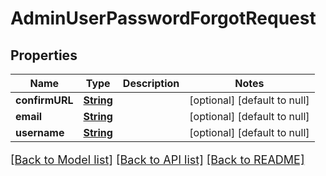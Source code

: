 # AdminUserPasswordForgotRequest
## Properties

Name | Type | Description | Notes
------------ | ------------- | ------------- | -------------
**confirmURL** | [**String**](string.md) |  | [optional] [default to null]
**email** | [**String**](string.md) |  | [optional] [default to null]
**username** | [**String**](string.md) |  | [optional] [default to null]

[[Back to Model list]](../README.md#documentation-for-models) [[Back to API list]](../README.md#documentation-for-api-endpoints) [[Back to README]](../README.md)

<style>
     p, ul, ol, li { font-size: 18px !important;}
</style>


